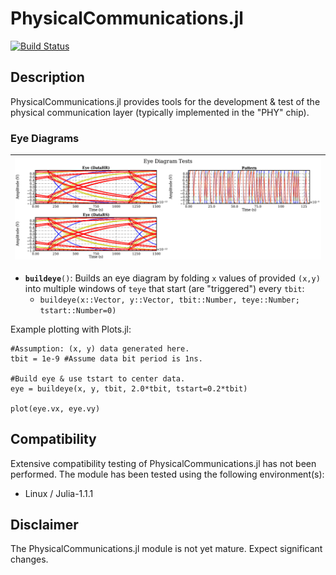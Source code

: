 # PhysicalCommunications.jl

[![Build Status](https://travis-ci.org/ma-laforge/PhysicalCommunications.jl.svg?branch=master)](https://travis-ci.org/ma-laforge/PhysicalCommunications.jl)

## Description

PhysicalCommunications.jl provides tools for the development & test of the physical communication layer (typically implemented in the "PHY" chip).

### Eye Diagrams

| <img src="https://github.com/ma-laforge/FileRepo/blob/master/SignalProcessing/sampleplots/demo7.png" width="850"> |
| :---: |

  - **`buildeye`**`()`: Builds an eye diagram by folding `x` values of provided `(x,y)` into multiple windows of `teye` that start (are "triggered") every `tbit`:
    - `buildeye(x::Vector, y::Vector, tbit::Number, teye::Number; tstart::Number=0)`

Example plotting with Plots.jl:
```
#Assumption: (x, y) data generated here.
tbit = 1e-9 #Assume data bit period is 1ns.

#Build eye & use tstart to center data.
eye = buildeye(x, y, tbit, 2.0*tbit, tstart=0.2*tbit)

plot(eye.vx, eye.vy)
```

## Compatibility

Extensive compatibility testing of PhysicalCommunications.jl has not been performed.  The module has been tested using the following environment(s):

- Linux / Julia-1.1.1

## Disclaimer

The PhysicalCommunications.jl module is not yet mature.  Expect significant changes.
